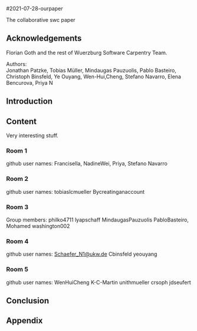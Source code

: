 #2021-07-28-ourpaper

The collaborative swc paper

## Acknowledgements

Florian Goth and the rest of Wuerzburg Software Carpentry Team.

Authors:    
Jonathan Patzke, Tobias Müller, Mindaugas Pauzuolis, Pablo Basteiro, Christoph Binsfeld, Ye Ouyang, Wen-Hui,Cheng, Stefano Navarro, Elena Bencurova, Priya N

## Introduction

## Content
Very interesting stuff.

### Room 1
github user names: Francisella, NadineWei, Priya, Stefano Navarro

### Room 2
github user names:
tobiaslcmueller
Bycreatinganaccount

### Room 3

Group members: philko4711 lyapschaff MindaugasPauzuolis PabloBasteiro, Mohamed
washington002

### Room 4
github user names:
Schaefer_N1@ukw.de
Cbinsfeld
yeouyang

### Room 5
github user names: WenHuiCheng K-C-Martin unithmueller crsoph jdseufert

## Conclusion

## Appendix
